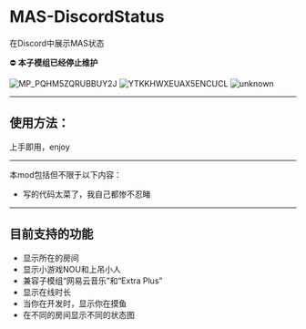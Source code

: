 # MAS-DiscordStatus
在Discord中展示MAS状态  

⛔ **本子模组已经停止维护**

![MP_PQHM5ZQRUBBUY2J](https://user-images.githubusercontent.com/72117241/180639865-193750f7-4d0c-4bcc-9b16-1a57f481a69f.png)
![YTKKHWXEUAX5ENCUCL](https://user-images.githubusercontent.com/72117241/180639867-8d316955-c0d9-4445-a0bc-1115ffce3b8e.png)
![unknown](https://user-images.githubusercontent.com/72117241/180639868-03061ab9-1072-4682-a43a-a25ffdb4b55e.png)

-----

## 使用方法：

上手即用，enjoy

------

本mod包括但不限于以下内容：
* 写的代码太菜了，我自己都惨不忍睹

-------

## 目前支持的功能 

- 显示所在的房间
- 显示小游戏NOU和上吊小人
- 兼容子模组“网易云音乐”和“Extra Plus”
- 显示在线时长
- 当你在开发时，显示你在摸鱼
- 在不同的房间显示不同的状态图
